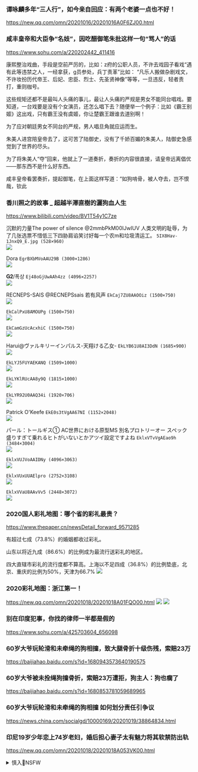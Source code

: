### 谭咏麟多年“三人行”，如今亲自回应：有两个老婆一点也不好！
https://new.qq.com/omn/20201016/20201016A0F6ZJ00.html

### 咸丰皇帝和大臣争“名妓”，因吃醋御笔朱批这样一句“骂人”的话
https://www.sohu.com/a/220202442_411416

康熙整治戏曲，手段是空前严厉的，比如：z府的公职人员，不许去戏园子看戏“遇有此等违禁之人，一经拿获，g员参处，兵丁责革”比如： “凡乐人搬做杂剧戏文，不许妆扮历代帝王、后妃、忠臣、烈士、先圣贤神像”等等，一旦违反，轻者责打，重则枷号。

这些规矩还都不是最叫人头痛的事儿，最让人头痛的严规是男女不能同台唱戏。要知道，一台戏要是没有个女演员，还怎么唱下去？随便举一个例子：比如《霸王别姬》这出戏，只有霸王没有虞姬，你让楚霸王跟谁去道别啊！

为了应对朝廷男女不同台的严规，男人唱旦角就应运而生。

朱美人进宫陪皇帝去了，这可苦了陆御史，没有了千娇百媚的朱美人，陆御史急感觉到了世界的尽头。

为了将朱美人“夺”回来，他就上了一道奏折，奏折的内容很直接，请皇帝远离倡优——那东西不是什么好东西。

咸丰皇帝看罢奏折，提起御笔，在上面这样写道：“如狗啃骨，被人夺去，岂不恨哉，钦此

### 香川照之的故事 _ 超越半澤直樹的灑狗血人生
https://www.bilibili.com/video/BV1T54y1C7ze

沉默的力量The power of silence
@2mmbPkM00IJwIUV
人类文明的耻辱，为了几张选票不惜低三下四胁肩谄笑讨好每一个农m和垃圾清运工。
`5IX8Hav-1JnxQ9_E.jpg (528×960)`<br>
![](https://pbs.twimg.com/ext_tw_video_thumb/1317934018684354561/pu/img/5IX8Hav-1JnxQ9_E.jpg)

Dora
`EgrBXbMVoAAU29B (3000×1286)`<br>
![](https://pbs.twimg.com/media/EgrBXbMVoAAU29B?format=jpg&name=orig)

𝐆𝟐/폭상
`Ej48oGjUwAAh4zz (4096×2257)`<br>
![](https://pbs.twimg.com/media/Ej48oGjUwAAh4zz?format=jpg&name=orig)

RECNEPS-SAIS
@RECNEPSsais
若有风声
`EkCaj7ZU8AAOOiz (1500×750)`<br>
![](https://pbs.twimg.com/media/EkCaj7ZU8AAOOiz?format=jpg&name=orig)

`EkCalPxU8AMOUPg (1500×750)`<br>
![](https://pbs.twimg.com/media/EkCalPxU8AMOUPg?format=jpg&name=orig)

`EkCamGzUcAcxhiC (1500×750)`<br>
![](https://pbs.twimg.com/media/EkCamGzUcAcxhiC?format=jpg&name=orig)

Harui@ヴァルキリーインパルス-天翔ける乙女-
`EkLYB61U8AI3DdN (1685×900)`<br>
![](https://pbs.twimg.com/media/EkLYB61U8AI3DdN?format=jpg&name=orig)

`EkLYJ5FUYAEKANQ (1509×1000)`<br>
![](https://pbs.twimg.com/media/EkLYJ5FUYAEKANQ?format=jpg&name=orig)

`EkLYKlRUcAA8y9Q (1815×1000)`<br>
![](https://pbs.twimg.com/media/EkLYKlRUcAA8y9Q?format=jpg&name=orig)

`EkLYR92U0AAQ34i (1920×706)`<br>
![](https://pbs.twimg.com/media/EkLYR92U0AAQ34i?format=jpg&name=orig)

Patrick O'Keefe
`EkE0s3tVgAA67NI (1152×2048)`<br>
![](https://pbs.twimg.com/media/EkE0s3tVgAA67NI?format=jpg&name=orig)

パール：トールギス①
AC世界における原型MS
別名プロトリーオー
スペック盛りすぎて乗れるヒトがいないとかアツイ設定ですよね
`EklxVTvVgAEao9h (3484×3004)`<br>
![](https://pbs.twimg.com/media/EklxVTvVgAEao9h?format=jpg&name=orig)

`EklxVUJVoAAIDNy (4096×3063)`<br>
![](https://pbs.twimg.com/media/EklxVUJVoAAIDNy?format=jpg&name=orig)

`EklxVUxUUAElpro (2752×3108)`<br>
![](https://pbs.twimg.com/media/EklxVUxUUAElpro?format=jpg&name=orig)

`EklxVVaU8AAvVv5 (2448×3072)`<br>
![](https://pbs.twimg.com/media/EklxVVaU8AAvVv5?format=jpg&name=orig)


### 2020国人彩礼地图：哪个省的彩礼最贵？
https://www.thepaper.cn/newsDetail_forward_9571285

有超过七成（73.8%）的婚姻都收过彩礼。

山东以将近九成（86.6%）的比例成为最流行送彩礼的地区。

四大直辖市彩礼的流行度都不算高。上海以不足四成（36.8%）的比例垫底，北京、重庆的比例为50%，天津为66.7%
![](https://imagepphcloud.thepaper.cn/pph/image/93/669/29.jpg)

### 2020彩礼地图：浙江第一！
https://new.qq.com/omn/20201018/20201018A01FQO00.html
![](https://inews.gtimg.com/newsapp_bt/0/12628450011/)
![](https://inews.gtimg.com/newsapp_bt/0/12628452492/)

### 别在印度犯事，你找的律师一半都是假的
https://www.sohu.com/a/425703604_656098

### 60岁大爷玩轮滑和未牵绳的狗相撞，致大腿骨折十级伤残，索赔23万
https://baijiahao.baidu.com/s?id=1680943573640190575

### 60岁大爷被未拴绳狗撞骨折，索赔23万遭拒，狗主人：狗也瘸了
https://baijiahao.baidu.com/s?id=1680853781059689965

### 60岁大爷玩轮滑和未牵绳的狗相撞 如何划分责任引争议
https://news.china.com/socialgd/10000169/20201019/38864834.html

### 印尼19岁少年恋上74岁老妇，婚后担心妻子太有魅力将其软禁防出轨
https://new.qq.com/omn/20201018/20201018A053VK00.html

<details><summary>慎入🔞NSFW</summary>

Not Safe For Work
![](https://upload.wikimedia.org/wikipedia/commons/thumb/d/d3/Biohazard_Symbol_Specification.png/210px-Biohazard_Symbol_Specification.png)

<details><summary><b>风险自理Use At Your Own Risk🈲</summary>

Lava
`EkotZohW0AMz-Ui (1270×1054)`<br>
![](https://pbs.twimg.com/media/EkotZohW0AMz-Ui?format=jpg&name=orig)

</details>
</details>
